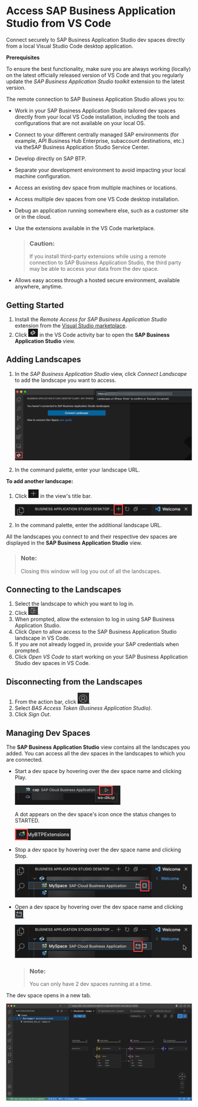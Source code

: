 <!-- loio6b18cc8329b54bff9bccf82c2b60f445 -->

# Access SAP Business Application Studio from VS Code

Connect securely to SAP Business Application Studio dev spaces directly from a local Visual Studio Code desktop application.

**Prerequisites**

To ensure the best functionality, make sure you are always working \(locally\) on the latest officially released version of VS Code and that you regularly update the *SAP Business Application Studio toolkit* extension to the latest version.

The remote connection to SAP Business Application Studio allows you to:

-   Work in your SAP Business Application Studio tailored dev spaces directly from your local VS Code installation, including the tools and configurations that are not available on your local OS.
-   Connect to your different centrally managed SAP environments \(for example, API Business Hub Enterprise, subaccount destinations, etc.\) via theSAP Business Application Studio Service Center.
-   Develop directly on SAP BTP.
-   Separate your development environment to avoid impacting your local machine configuration.
-   Access an existing dev space from multiple machines or locations.
-   Access multiple dev spaces from one VS Code desktop installation.
-   Debug an application running somewhere else, such as a customer site or in the cloud.
-   Use the extensions available in the VS Code marketplace.

    > ### Caution:  
    > If you install third-party extensions while using a remote connection to SAP Business Application Studio, the third party may be able to access your data from the dev space.

-   Allows easy access through a hosted secure environment, available anywhere, anytime.



<a name="loio6b18cc8329b54bff9bccf82c2b60f445__section_ov5_fkf_qxb"/>

## Getting Started

1.  Install the *Remote Access for SAP Business Application Studio* extension from the [Visual Studio marketplace](https://marketplace.visualstudio.com/search?term=SAP%20Business%20Application%20Studio&target=VSCode&category=All%20categories&sortBy=Relevance).
2.  Click ![SAP Business Application Studio icon](images/bas_view_cff2717.png) in the VS Code activity bar to open the **SAP Business Application Studio** view.



<a name="loio6b18cc8329b54bff9bccf82c2b60f445__section_ovq_fjf_qxb"/>

## Adding Landscapes

1.  In the *SAP Business Application Studio* view, click *Connect Landscape* to add the landscape you want to access.

    ![shows the SAP Business Application Studio view in VS Code and the button to add a landscape](images/Add_a_landscape_6fd8072.png)

2.  In the command palette, enter your landscape URL.

**To add another landscape:**

1.  Click ![plus icon](images/plus_sign_dark_theme_5dc9f50.png) in the view's title bar.

    ![title bar highlighting the plus icon](images/New_landscape_0efa1b6.png)

2.  In the command palette, enter the additional landscape URL.


All the landscapes you connect to and their respective dev spaces are displayed in the **SAP Business Application Studio** view.

> ### Note:  
> Closing this window will log you out of all the landscapes.



<a name="loio6b18cc8329b54bff9bccf82c2b60f445__section_c4p_z3w_pxb"/>

## Connecting to the Landscapes

1.  Select the landscape to which you want to log in.
2.  Click ![log in icon at the side of the landscape name](images/logging_in_a9c44de.png).
3.  When prompted, allow the extension to log in using SAP Business Application Studio.
4.  Click *Open* to allow access to the SAP Business Application Studio landscape in VS Code.
5.  If you are not already logged in, provide your SAP credentials when prompted.
6.  Click *Open VS Code* to start working on your SAP Business Application Studio dev spaces in VS Code.



<a name="loio6b18cc8329b54bff9bccf82c2b60f445__section_tcg_qjs_sxb"/>

## Disconnecting from the Landscapes

1.  From the action bar, click ![Accounts icon](images/accounts_a2325b0.png).
2.  Select *BAS Access Token \(Business Application Studio\)*.
3.  Click *Sign Out*.



<a name="loio6b18cc8329b54bff9bccf82c2b60f445__section_nc4_32x_pxb"/>

## Managing Dev Spaces

The **SAP Business Application Studio** view contains all the landscapes you added. You can access all the dev spaces in the landscapes to which you are connected.

-   Start a dev space by hovering over the dev space name and clicking Play.

    ![dev space menu options highlighting the Play icon](images/start_dev_space_7b58bde.png)

    A dot appears on the dev space's icon once the status changes to STARTED.

    ![dev space icon indicating that the dev space's status is STARTED](images/started_icon_6a6a8ab.png)

-   Stop a dev space by hovering over the dev space name and clicking Stop.

    ![dev space menu options highlighting the Stop icon](images/stop_icon_f56482d.png)

-   Open a dev space by hovering over the dev space name and clicking ![new window icon](images/open_dev_space_a3ba338.png).

    ![dev space menu options highlighting the New Folder icon](images/open_dev_space_vs_code_9165513.png)

    > ### Note:  
    > You can only have 2 dev spaces running at a time.


The dev space opens in a new tab.

![Open dev space](images/storyboard_in_vs_code_2edddc4.png)

